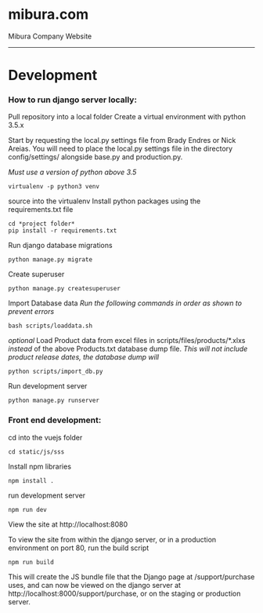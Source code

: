 # mibura.com
Mibura Company Website

___
# Development

### How to run django server locally:

Pull repository into a local folder
Create a virtual environment with python 3.5.x

Start by requesting the local.py settings file from Brady Endres or Nick Areias.
You will need to place the local.py settings file in the directory config/settings/ alongside base.py and production.py.

*Must use a version of python above 3.5*

```
virtualenv -p python3 venv
```

source into the virtualenv
Install python packages using the requirements.txt file

```
cd *project folder*
pip install -r requirements.txt
```

Run django database migrations

```
python manage.py migrate
```

Create superuser

```
python manage.py createsuperuser
```

Import Database data
*Run the following commands in order as shown to prevent errors*

```
bash scripts/loaddata.sh
```

*optional*
Load Product data from excel files in scripts/files/products/*.xlxs *instead* of the above Products.txt database dump file.  *This will not include product release dates, the database dump will*
```
python scripts/import_db.py
```

Run development server

```
python manage.py runserver
```

###  Front end development:

cd into the vuejs folder
```
cd static/js/sss
```

Install npm libraries
```
npm install .
```

run development server
```
npm run dev
```

View the site at http://localhost:8080

To view the site from within the django server, or in a production environment on port 80, run the build script

```
npm run build
```

This will create the JS bundle file that the Django page at /support/purchase uses, and can now be viewed on the django server at http://localhost:8000/support/purchase, or on the staging or production server.

